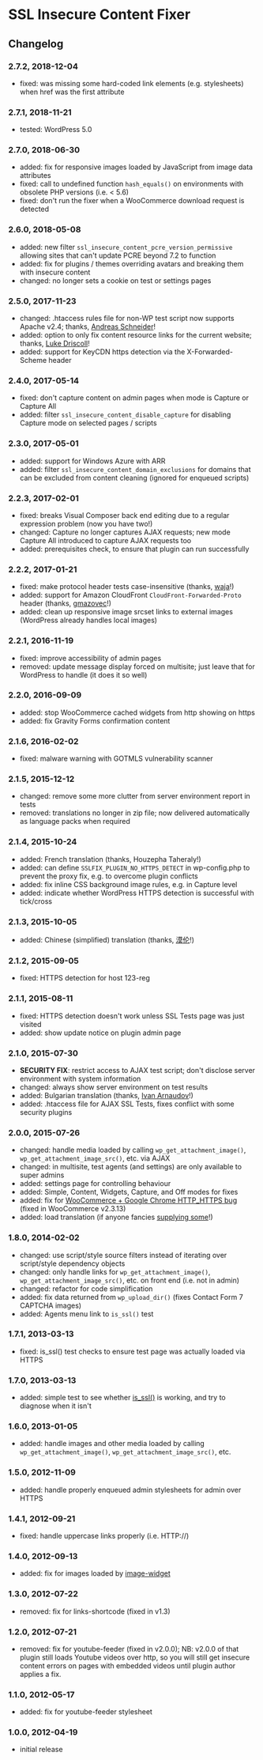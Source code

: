 # SSL Insecure Content Fixer

## Changelog

### 2.7.2, 2018-12-04

* fixed: was missing some hard-coded link elements (e.g. stylesheets) when href was the first attribute

### 2.7.1, 2018-11-21

* tested: WordPress 5.0

### 2.7.0, 2018-06-30

* added: fix for responsive images loaded by JavaScript from image data attributes
* fixed: call to undefined function `hash_equals()` on environments with obsolete PHP versions (i.e. < 5.6)
* fixed: don't run the fixer when a WooCommerce download request is detected

### 2.6.0, 2018-05-08

* added: new filter `ssl_insecure_content_pcre_version_permissive` allowing sites that can't update PCRE beyond 7.2 to function
* added: fix for plugins / themes overriding avatars and breaking them with insecure content
* changed: no longer sets a cookie on test or settings pages

### 2.5.0, 2017-11-23

* changed: .htaccess rules file for non-WP test script now supports Apache v2.4; thanks, [Andreas Schneider](https://github.com/cryptomilk)!
* added: option to only fix content resource links for the current website; thanks, [Luke Driscoll](https://github.com/ldriscoll)!
* added: support for KeyCDN https detection via the X-Forwarded-Scheme header

### 2.4.0, 2017-05-14

* fixed: don't capture content on admin pages when mode is Capture or Capture All
* added: filter `ssl_insecure_content_disable_capture` for disabling Capture mode on selected pages / scripts

### 2.3.0, 2017-05-01

* added: support for Windows Azure with ARR
* added: filter `ssl_insecure_content_domain_exclusions` for domains that can be excluded from content cleaning (ignored for enqueued scripts)

### 2.2.3, 2017-02-01

* fixed: breaks Visual Composer back end editing due to a regular expression problem (now you have two!)
* changed: Capture no longer captures AJAX requests; new mode Capture All introduced to capture AJAX requests too
* added: prerequisites check, to ensure that plugin can run successfully

### 2.2.2, 2017-01-21

* fixed: make protocol header tests case-insensitive (thanks, [waja](https://github.com/waja)!)
* added: support for Amazon CloudFront `CloudFront-Forwarded-Proto` header (thanks, [gmazovec](https://github.com/gmazovec)!)
* added: clean up responsive image srcset links to external images (WordPress already handles local images)

### 2.2.1, 2016-11-19

* fixed: improve accessibility of admin pages
* removed: update message display forced on multisite; just leave that for WordPress to handle (it does it so well)

### 2.2.0, 2016-09-09

* added: stop WooCommerce cached widgets from http showing on https
* added: fix Gravity Forms confirmation content

### 2.1.6, 2016-02-02

* fixed: malware warning with GOTMLS vulnerability scanner

### 2.1.5, 2015-12-12

* changed: remove some more clutter from server environment report in tests
* removed: translations no longer in zip file; now delivered automatically as language packs when required

### 2.1.4, 2015-10-24

* added: French translation (thanks, Houzepha Taheraly!)
* added: can define `SSLFIX_PLUGIN_NO_HTTPS_DETECT` in wp-config.php to prevent the proxy fix, e.g. to overcome plugin conflicts
* added: fix inline CSS background image rules, e.g. in Capture level
* added: indicate whether WordPress HTTPS detection is successful with tick/cross

### 2.1.3, 2015-10-05

* added: Chinese (simplified) translation (thanks, [漠伦](https://molun.net/)!)

### 2.1.2, 2015-09-05

* fixed: HTTPS detection for host 123-reg

### 2.1.1, 2015-08-11

* fixed: HTTPS detection doesn't work unless SSL Tests page was just visited
* added: show update notice on plugin admin page

### 2.1.0, 2015-07-30

* **SECURITY FIX**: restrict access to AJAX test script; don't disclose server environment with system information
* changed: always show server environment on test results
* added: Bulgarian translation (thanks, [Ivan Arnaudov](https://www.bvionline.eu/)!)
* added: .htaccess file for AJAX SSL Tests, fixes conflict with some security plugins

### 2.0.0, 2015-07-26

* changed: handle media loaded by calling `wp_get_attachment_image()`, `wp_get_attachment_image_src()`, etc. via AJAX
* changed: in multisite, test agents (and settings) are only available to super admins
* added: settings page for controlling behaviour
* added: Simple, Content, Widgets, Capture, and Off modes for fixes
* added: fix for [WooCommerce + Google Chrome HTTP_HTTPS bug](https://github.com/woothemes/woocommerce/issues/8479) (fixed in WooCommerce v2.3.13)
* added: load translation (if anyone fancies [supplying some](https://translate.wordpress.org/projects/wp-plugins/ssl-insecure-content-fixer)!)

### 1.8.0, 2014-02-02

* changed: use script/style source filters instead of iterating over script/style dependency objects
* changed: only handle links for `wp_get_attachment_image()`, `wp_get_attachment_image_src()`, etc. on front end (i.e. not in admin)
* changed: refactor for code simplification
* added: fix data returned from `wp_upload_dir()` (fixes Contact Form 7 CAPTCHA images)
* added: Agents menu link to `is_ssl()` test

### 1.7.1, 2013-03-13

* fixed: is_ssl() test checks to ensure test page was actually loaded via HTTPS

### 1.7.0, 2013-03-13

* added: simple test to see whether [is_ssl()](https://codex.wordpress.org/Function_Reference/is_ssl) is working, and try to diagnose when it isn't

### 1.6.0, 2013-01-05

* added: handle images and other media loaded by calling `wp_get_attachment_image()`, `wp_get_attachment_image_src()`, etc.

### 1.5.0, 2012-11-09

* added: handle properly enqueued admin stylesheets for admin over HTTPS

### 1.4.1, 2012-09-21

* fixed: handle uppercase links properly (i.e. HTTP://)

### 1.4.0, 2012-09-13

* added: fix for images loaded by [image-widget](https://wordpress.org/plugins/image-widget/)

### 1.3.0, 2012-07-22

* removed: fix for links-shortcode (fixed in v1.3)

### 1.2.0, 2012-07-21

* removed: fix for youtube-feeder (fixed in v2.0.0); NB: v2.0.0 of that plugin still loads Youtube videos over http, so you will still get insecure content errors on pages with embedded videos until plugin author applies a fix.

### 1.1.0, 2012-05-17

* added: fix for youtube-feeder stylesheet

### 1.0.0, 2012-04-19

* initial release
